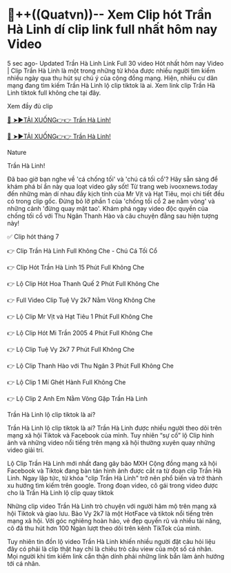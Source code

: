 # 🎥++((Quatvn))-- Xem Clip hót Trần Hà Linh dí clip link full nhất hôm nay Video

5 sec ago- Updated Trần Hà Linh Link Full 30 video Hót nhất hôm nay Video | Clip Trần Hà Linh là một trong những từ khóa được nhiều người tìm kiếm nhiều ngày qua thu hút sự chú ý của cộng đồng mạng. Hiện, nhiều cư dân mạng đang tìm kiếm Trần Hà Linh lộ clip  tiktok là ai. Xem link clip Trần Hà Linh tiktok full không che tại đây.

Xem đầy đủ clip

[🔴 ➤►TẢI XUỐNG👉👉 Trần Hà Linh!](https://ivooxnews.today/link-tran-ha-linh-2k2-full/)

[🔴 ➤►TẢI XUỐNG👉👉 Trần Hà Linh!](https://ivooxnews.today/link-tran-ha-linh-2k2-full/)

Nature

Trần Hà Linh!

Đã bao giờ bạn nghe về 'cá chống tối' và 'chú cá tối cổ'? Hãy sẵn sàng để khám phá bí ẩn này qua loạt video gây sốt! Từ trang web ivooxnews.today đến những màn dí nhau đầy kịch tính của Mr Vịt và Hạt Tiêu, mọi chi tiết đều có trong clip gốc. Đừng bỏ lỡ phần 1 của 'chống tối cổ 2 ae nằm võng' và những cảnh 'đừng quay mặt tao'. Khám phá ngay video độc quyền của chống tối cổ với Thu Ngân Thanh Hào và câu chuyện đằng sau hiện tượng này!

✅ Clip hót tháng 7

👉 Clip Trần Hà Linh Full Không Che - Chú Cá Tối Cổ

👉 Clip Hót Trần Hà Linh 15 Phút Full Không Che

👉 Lộ Clip Hót Hoa Thanh Quế 2 Phút Full Không Che

👉 Full Video Clip Tuệ Vy 2k7 Nằm Võng Không Che

👉 Lộ Clip Mr Vịt và Hạt Tiêu 1 Phút Full Không Che

👉 Lộ Clip Hót Mi Trần 2005 4 Phút Full Không Che

👉 Lộ Clip Tuệ Vy 2k7 7 Phút Full Không Che

👉 Lộ Clip Thanh Hào với Thu Ngân 3 Phút Full Không Che

👉 Lộ Clip 1 Mí Ghét Hành Full Không Che

👉 Lộ Clip 2 Anh Em Nằm Võng Gặp Trần Hà Linh

Trần Hà Linh lộ clip tiktok là ai?

Trần Hà Linh lộ clip tiktok là ai?
Trần Hà Linh được nhiều người theo dõi trên mạng xã hội  Tiktok và Facebook của mình. Tuy nhiên “sự cố” lộ Clip hình ảnh và những  video nổi tiếng trên mạng xã hội thường xuyên quay những video giải trí.

Lộ Clip Trần Hà Linh mới nhất đang gây bão MXH
Cộng đồng mạng xã hội Facebook và Tiktok đang bàn tán hình ảnh được cắt ra từ đoạn clip Trần Hà Linh. Ngay lập tức, từ khóa "clip Trần Hà Linh" trở nên phổ biến và trở thành xu hướng tìm kiếm trên google. Trong đoạn video, cô gái trong video được cho là Trần Hà Linh lộ clip quay tiktok

Những clip video Trần Hà Linh trò chuyện với người hâm mộ trên mạng xã hội Tiktok và giao lưu. Bảo Vy 2k7 là một HotFace và tiktok nổi tiếng trên mạng xã hội. Với góc nghiêng hoàn hảo, vẻ đẹp quyến rũ và nhiều tài năng, cô đã thu hút hơn 100 Ngàn lượt theo dõi trên kênh  TikTok của mình.

Tuy nhiên tin đồn lộ video Trần Hà Linh khiến nhiều người đặt câu hỏi liệu đây có phải là clip thật hay chỉ là chiêu trò câu view của một số cá nhân. Mọi người khi tìm kiếm link cẩn thận dính phải những link bẩn làm ảnh hướng tới cá nhân.
